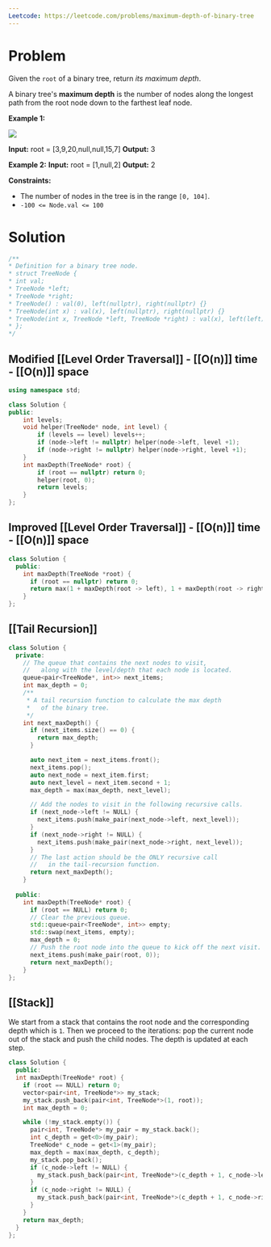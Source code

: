 ```yaml
---
Leetcode: https://leetcode.com/problems/maximum-depth-of-binary-tree
---
```

# Problem

Given the `root` of a binary tree, return _its maximum depth_.

A binary tree's **maximum depth** is the number of nodes along the longest path from the root node down to the farthest leaf node.

**Example 1:**

![](https://assets.leetcode.com/uploads/2020/11/26/tmp-tree.jpg)

**Input:** root = [3,9,20,null,null,15,7]
**Output:** 3

**Example 2:**
**Input:** root = [1,null,2]
**Output:** 2

**Constraints:**

- The number of nodes in the tree is in the range `[0, 104]`.
- `-100 <= Node.val <= 100`

# Solution

```cpp
/**
* Definition for a binary tree node.
* struct TreeNode {
* int val;
* TreeNode *left;
* TreeNode *right;
* TreeNode() : val(0), left(nullptr), right(nullptr) {}
* TreeNode(int x) : val(x), left(nullptr), right(nullptr) {}
* TreeNode(int x, TreeNode *left, TreeNode *right) : val(x), left(left), right(right) {}
* };
*/
```

## Modified [[Level Order Traversal]] - [[O(n)]] time - [[O(n)]] space

```cpp
using namespace std;

class Solution {
public:
    int levels;
    void helper(TreeNode* node, int level) {
        if (levels == level) levels++;
        if (node->left != nullptr) helper(node->left, level +1);
        if (node->right != nullptr) helper(node->right, level +1);
    }
	int maxDepth(TreeNode* root) {
		if (root == nullptr) return 0;
        helper(root, 0);
		return levels;
	}
};
```

## Improved [[Level Order Traversal]] - [[O(n)]] time - [[O(n)]] space

```cpp
class Solution {
  public:
    int maxDepth(TreeNode *root) {
      if (root == nullptr) return 0;
      return max(1 + maxDepth(root -> left), 1 + maxDepth(root -> right));
    }
};
```

## [[Tail Recursion]] 

```cpp
class Solution {
  private:
    // The queue that contains the next nodes to visit, 
    //   along with the level/depth that each node is located.
    queue<pair<TreeNode*, int>> next_items;
    int max_depth = 0;
    /**
     * A tail recursion function to calculate the max depth
     *   of the binary tree.
     */
    int next_maxDepth() {
      if (next_items.size() == 0) {
        return max_depth;
      }

      auto next_item = next_items.front();
      next_items.pop();
      auto next_node = next_item.first;
      auto next_level = next_item.second + 1;
      max_depth = max(max_depth, next_level);

      // Add the nodes to visit in the following recursive calls.
      if (next_node->left != NULL) {
        next_items.push(make_pair(next_node->left, next_level));
      }
      if (next_node->right != NULL) {
        next_items.push(make_pair(next_node->right, next_level));
      }    
      // The last action should be the ONLY recursive call
      //   in the tail-recursion function.
      return next_maxDepth();
    }
    
  public:
    int maxDepth(TreeNode* root) {
      if (root == NULL) return 0; 
      // Clear the previous queue.
      std::queue<pair<TreeNode*, int>> empty;
      std::swap(next_items, empty);
      max_depth = 0;
      // Push the root node into the queue to kick off the next visit.
      next_items.push(make_pair(root, 0));
      return next_maxDepth();
    }
};
```
## [[Stack]]

We start from a stack that contains the root node and the corresponding depth which is `1`. Then we proceed to the iterations: pop the current node out of the stack and push the child nodes. The depth is updated at each step.

```cpp
class Solution {
  public:
  int maxDepth(TreeNode* root) {
    if (root == NULL) return 0;
    vector<pair<int, TreeNode*>> my_stack;
    my_stack.push_back(pair<int, TreeNode*>(1, root));
    int max_depth = 0;

    while (!my_stack.empty()) {
      pair<int, TreeNode*> my_pair = my_stack.back();
      int c_depth = get<0>(my_pair);
      TreeNode* c_node = get<1>(my_pair);
      max_depth = max(max_depth, c_depth);
      my_stack.pop_back();
      if (c_node->left != NULL) {
        my_stack.push_back(pair<int, TreeNode*>(c_depth + 1, c_node->left));
      }
      if (c_node->right != NULL) {
        my_stack.push_back(pair<int, TreeNode*>(c_depth + 1, c_node->right));
      }
    }
    return max_depth;
  }
};
```